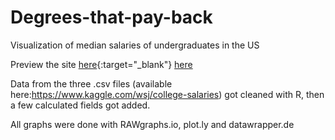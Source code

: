 # Degrees-that-pay-back
Visualization of median salaries of undergraduates in the US

Preview the site [here](https://htmlpreview.github.io/?https://github.com/LJPLux/Degrees-that-pay-back/blob/master/index.html){:target="_blank"}
<a href="https://htmlpreview.github.io/?https://github.com/LJPLux/Degrees-that-pay-back/blob/master/index.html" target="_blank">here</a>

Data from the three .csv files (available here:https://www.kaggle.com/wsj/college-salaries) got cleaned with R, 
then a few calculated fields got added.

All graphs were done with RAWgraphs.io, plot.ly and datawrapper.de
